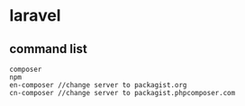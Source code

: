 # laravel

## command list

    composer
    npm
    en-composer //change server to packagist.org
    cn-composer //change server to packagist.phpcomposer.com

